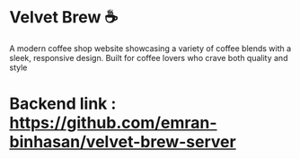 # Velvet Brew ☕  

A modern coffee shop website showcasing a variety of coffee blends with a sleek, responsive design. Built for coffee lovers who crave both quality and style

# Backend link : https://github.com/emran-binhasan/velvet-brew-server




